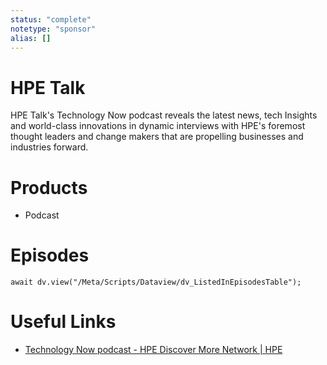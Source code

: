 ```yaml
---
status: "complete"
notetype: "sponsor"
alias: []
---
```

# HPE Talk
HPE Talk's Technology Now podcast reveals the latest news, tech Insights and world-class innovations in dynamic interviews with HPE's foremost thought leaders and change makers that are propelling businesses and industries forward.

# Products
- Podcast
# Episodes
```dataviewjs
await dv.view("/Meta/Scripts/Dataview/dv_ListedInEpisodesTable");
```
# Useful Links
- [Technology Now podcast - HPE Discover More Network | HPE](https://www.hpe.com/us/en/discover-more-network/podcasts/tech-talk.html)